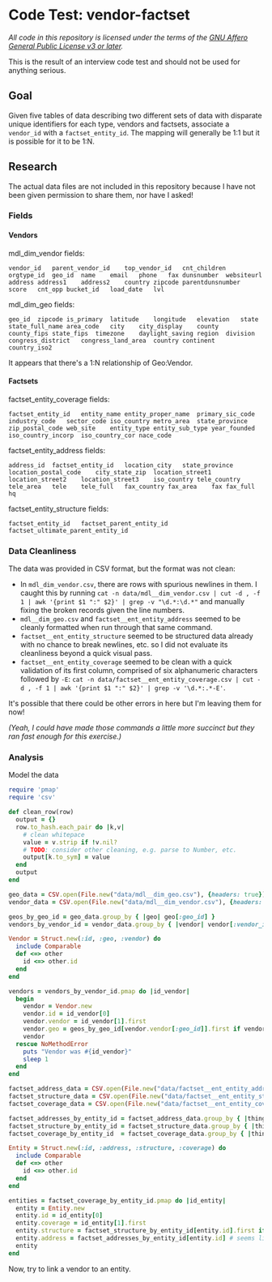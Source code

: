 # Code Test: vendor-factset

_All code in this repository is licensed under the terms of the [GNU Affero General Public License v3 or later](https://spdx.org/licenses/AGPL-3.0-or-later.html)._

This is the result of an interview code test and should not be used for anything serious.

## Goal

Given five tables of data describing two different sets of data with disparate unique identifiers for each type, vendors and factsets, associate a `vendor_id` with a `factset_entity_id`. The mapping will generally be 1:1 but it is possible for it to be 1:N.

## Research

The actual data files are not included in this repository because I have not been given permission to share them, nor have I asked!

### Fields

#### Vendors

mdl_dim_vendor fields:

```
vendor_id	parent_vendor_id	top_vendor_id	cnt_children	orgtype_id	geo_id	name	email	phone	fax	dunsnumber	websiteurl	address	address1	address2	country	zipcode	parentdunsnumber	score	cnt_opp	bucket_id	load_date	lvl
```

mdl_dim_geo fields:

```
geo_id	zipcode	is_primary	latitude	longitude	elevation	state	state_full_name	area_code	city	city_display	county	county_fips	state_fips	timezone	daylight_saving	region	division	congress_district	congress_land_area	country	continent	country_iso2
```

It appears that there's a 1:N relationship of Geo:Vendor.

#### Factsets

factset_entity_coverage fields:

```
factset_entity_id	entity_name	entity_proper_name	primary_sic_code	industry_code	sector_code	iso_country	metro_area	state_province	zip_postal_code	web_site	entity_type	entity_sub_type	year_founded	iso_country_incorp	iso_country_cor	nace_code
```

factset_entity_address fields:

```
address_id	factset_entity_id	location_city	state_province	location_postal_code	city_state_zip	location_street1	location_street2	location_street3	iso_country	tele_country	tele_area	tele	tele_full	fax_country	fax_area	fax	fax_full	hq
```

factset_entity_structure fields:

```
factset_entity_id	factset_parent_entity_id	factset_ultimate_parent_entity_id
```

### Data Cleanliness

The data was provided in CSV format, but the format was not clean: 

* In `mdl_dim_vendor.csv`, there are rows with spurious newlines in them. I caught this by running `cat -n data/mdl__dim_vendor.csv | cut -d , -f 1 | awk '{print $1 ":" $2}' | grep -v "\d.*:\d.*"` and manually fixing the broken records given the line numbers.
* `mdl__dim_geo.csv` and `factset__ent_entity_address` seemed to be cleanly formatted when run through that same command.
* `factset__ent_entity_structure` seemed to be structured data already with no chance to break newlines, etc. so I did not evaluate its cleanliness beyond a quick visual pass.
* `factset__ent_entity_coverage` seemed to be clean with a quick validation of its first column, comprised of six alphanumeric characters followed by `-E`: `cat -n data/factset__ent_entity_coverage.csv | cut -d , -f 1 | awk '{print $1 ":" $2}' | grep -v '\d.*:.*-E'`.

It's possible that there could be other errors in here but I'm leaving them for now!

_(Yeah, I could have made those commands a little more succinct but they ran fast enough for this exercise.)_

### Analysis

Model the data

```ruby
require 'pmap'
require 'csv'

def clean_row(row)
  output = {}
  row.to_hash.each_pair do |k,v| 
    # clean whitepace
    value = v.strip if !v.nil?
    # TODO: consider other cleaning, e.g. parse to Number, etc.
    output[k.to_sym] = value
  end
  output
end

geo_data = CSV.open(File.new("data/mdl__dim_geo.csv"), {headers: true}).pmap { |row| clean_row(row) } 
vendor_data = CSV.open(File.new("data/mdl__dim_vendor.csv"), {headers: true}).pmap { |row| clean_row(row) } 

geos_by_geo_id = geo_data.group_by { |geo| geo[:geo_id] }
vendors_by_vendor_id = vendor_data.group_by { |vendor| vendor[:vendor_id] }

Vendor = Struct.new(:id, :geo, :vendor) do 
  include Comparable
  def <=> other
    id <=> other.id
  end
end

vendors = vendors_by_vendor_id.pmap do |id_vendor|
  begin
    vendor = Vendor.new
    vendor.id = id_vendor[0]
    vendor.vendor = id_vendor[1].first
    vendor.geo = geos_by_geo_id[vendor.vendor[:geo_id]].first if vendor.vendor[:geo_id] && geos_by_geo_id[vendor.vendor[:geo_id]]
    vendor
  rescue NoMethodError
    puts "Vendor was #{id_vendor}"
    sleep 1
  end
end

factset_address_data = CSV.open(File.new("data/factset__ent_entity_address.csv"), {headers: true}).pmap { |row| clean_row(row) }
factset_structure_data = CSV.open(File.new("data/factset__ent_entity_structure.csv"), {headers: true}).pmap { |row| clean_row(row) }
factset_coverage_data = CSV.open(File.new("data/factset__ent_entity_coverage.csv"), {headers: true}).pmap { |row| clean_row(row) }

factset_addresses_by_entity_id = factset_address_data.group_by { |thing| thing[:factset_entity_id] }
factset_structure_by_entity_id = factset_structure_data.group_by { |thing| thing[:factset_entity_id] }
factset_coverage_by_entity_id  = factset_coverage_data.group_by { |thing| thing[:factset_entity_id] }

Entity = Struct.new(:id, :address, :structure, :coverage) do
  include Comparable
  def <=> other
    id <=> other.id
  end
end

entities = factset_coverage_by_entity_id.pmap do |id_entity|
  entity = Entity.new
  entity.id = id_entity[0]
  entity.coverage = id_entity[1].first
  entity.structure = factset_structure_by_entity_id[entity.id].first if factset_structure_by_entity_id[entity.id]
  entity.address = factset_addresses_by_entity_id[entity.id] # seems like there could be more than one
  entity
end

```

Now, try to link a vendor to an entity.
